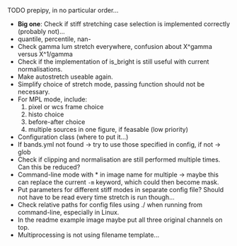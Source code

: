 TODO prepipy, in no particular order...
* **Big one**: Check if stiff stretching case selection is implemented correctly (probably not)...
* quantile, percentile, nan-
* Check gamma lum stretch everywhere, confusion about X^gamma versus X^1/gamma
* Check if the implementation of is_bright is still useful with current normalisations.
* Make autostretch useable again.
* Simplify choice of stretch mode, passing function should not be necessary.
* For MPL mode, include:
    1. pixel or wcs frame choice
    2. histo choice
    3. before-after choice
    4. multiple sources in one figure, if feasable (low priority)
* Configuration class (where to put it...)
* If bands.yml not found &rarr; try to use those specified in config, if not &rarr; glob
* Check if clipping and normalisation are still performed multiple times. Can this be reduced?
* Command-line mode with \* in image name for multiple &rarr; maybe this can replace the current `-m` keyword, which could then become mask.
* Put parameters for different stiff modes in separate config file? Should not have to be read every time stretch is run though...
* Check relative paths for config files using ./ when running from command-line, especially in Linux.
* In the readme example image maybe put all three original channels on top.
* Multiprocessing is not using filename template...
